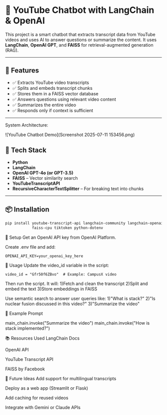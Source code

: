 # 🎥 YouTube Chatbot with LangChain & OpenAI

This project is a smart chatbot that extracts transcript data from YouTube videos and uses AI to answer questions or summarize the content. It uses **LangChain**, **OpenAI GPT**, and **FAISS** for retrieval-augmented generation (RAG).

---

## 🚀 Features

- ✅ Extracts YouTube video transcripts
- ✅ Splits and embeds transcript chunks
- ✅ Stores them in a FAISS vector database
- ✅ Answers questions using relevant video content
- ✅ Summarizes the entire video
- ✅ Responds only if context is sufficient

---

System Architecture:

![YouTube Chatbot Demo](Screenshot 2025-07-11 153456.png)


## 🧠 Tech Stack

- **Python**
- **LangChain**
- **OpenAI GPT-4o (or GPT-3.5)**
- **FAISS** – Vector similarity search
- **YouTubeTranscriptAPI**
- **RecursiveCharacterTextSplitter** – For breaking text into chunks

---

## 📦 Installation

```bash
pip install youtube-transcript-api langchain-community langchain-openai \
            faiss-cpu tiktoken python-dotenv
```

🔐 Setup
Get an OpenAI API key from OpenAI Platform.

Create  .env file and add:
```
OPENAI_API_KEY=your_openai_key_here
```

📄 Usage
Update the video_id variable in the script:
```
video_id = "Gfr50f6ZBvo"  # Example: CampusX video
```
Then run the script. It will:
1)Fetch and clean the transcript
2)Split and embed the text
3)Store embeddings in FAISS

Use semantic search to answer user queries like:
1)"What is stack?"
2)"Is nuclear fusion discussed in this video?"
3)"Summarize the video"

📌 Example Prompt

main_chain.invoke("Summarize the video")
main_chain.invoke("How is stack implemented?")

📚 Resources Used
LangChain Docs

OpenAI API

YouTube Transcript API

FAISS by Facebook

🧠 Future Ideas
Add support for multilingual transcripts

Deploy as a web app (Streamlit or Flask)

Add caching for reused videos

Integrate with Gemini or Claude APIs


